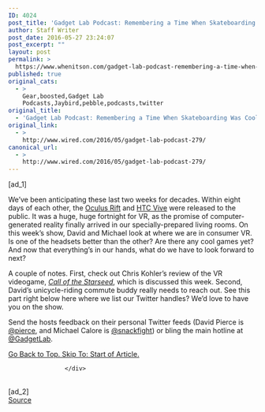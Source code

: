 ```yaml
---
ID: 4024
post_title: 'Gadget Lab Podcast: Remembering a Time When Skateboarding Was Cool'
author: Staff Writer
post_date: 2016-05-27 23:24:07
post_excerpt: ""
layout: post
permalink: >
  https://www.whenitson.com/gadget-lab-podcast-remembering-a-time-when-skateboarding-was-cool/
published: true
original_cats:
  - >
    Gear,boosted,Gadget Lab
    Podcasts,Jaybird,pebble,podcasts,twitter
original_title:
  - 'Gadget Lab Podcast: Remembering a Time When Skateboarding Was Cool'
original_link:
  - >
    http://www.wired.com/2016/05/gadget-lab-podcast-279/
canonical_url:
  - >
    http://www.wired.com/2016/05/gadget-lab-podcast-279/
---
```

 [ad_1]
<br><div id="start-of-content"><article class="content link-underline relative body-copy border-b pad-b-50" data-js="content" itemprop="articleBody" readability="38.506393861893"><p>We’ve been anticipating these last two weeks for decades. Within eight days of each other, the <a href="http://www.wired.com/2016/03/oculus-rift-review-virtual-reality/">Oculus Rift</a> and <a href="http://www.wired.com/2016/04/timelapse-video-set-up-htc-vive/">HTC Vive</a> were released to the public. It was a huge, huge fortnight for VR, as the promise of computer-generated reality finally arrived in our specially-prepared living rooms. On this week’s show, David and Michael look at where we are in consumer VR. Is one of the headsets better than the other? Are there any cool games yet? And now that everything’s in our hands, what do we have to look forward to next?</p>



<p>A couple of notes. First, check out Chris Kohler’s review of the VR videogame, <a href="http://www.wired.com/2016/04/gallery-call-of-starseed-review/"><em>Call of the Starseed</em></a>, which is discussed this week. Second, David’s unicycle-riding commute buddy really needs to reach out. See this part right below here where we list our Twitter handles? We’d love to have you on the show.</p>
<p>Send the hosts feedback on their personal Twitter feeds (David Pierce is <a href="https://twitter.com/pierce">@pierce</a>, <!--Joe Brown is <a href="https://twitter.com/joemfbrown">@joemfbrown</a>, -->and Michael Calore is <a href="https://twitter.com/snackfight">@snackfight</a>) or bling the main hotline at <a href="https://twitter.com/gadgetlab">@GadgetLab</a>.</p>
							<a class="visually-hidden skip-to-text-link focusable bg-white" href="#start-of-content">Go Back to Top. Skip To: Start of Article.</a>
						</article>


					</div>
<br>[ad_2]
<br><a href="http://www.wired.com/2016/05/gadget-lab-podcast-279/">Source </a>